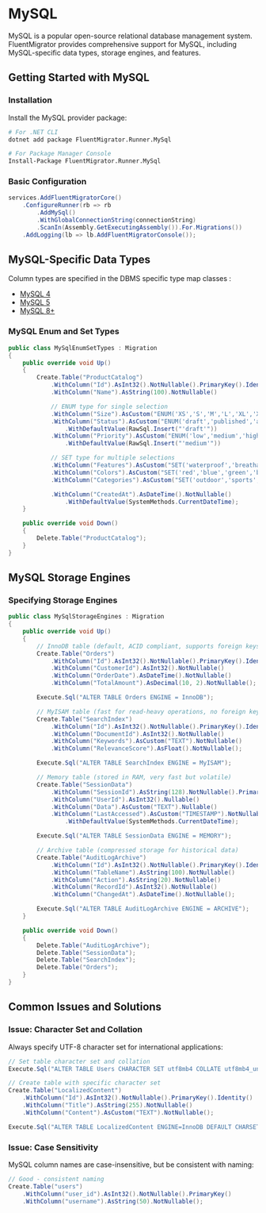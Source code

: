 # MySQL

MySQL is a popular open-source relational database management system. FluentMigrator provides comprehensive support for MySQL, including MySQL-specific data types, storage engines, and features.

## Getting Started with MySQL

### Installation

Install the MySQL provider package:

```bash
# For .NET CLI
dotnet add package FluentMigrator.Runner.MySql

# For Package Manager Console
Install-Package FluentMigrator.Runner.MySql
```

### Basic Configuration

```csharp
services.AddFluentMigratorCore()
    .ConfigureRunner(rb => rb
        .AddMySql()
        .WithGlobalConnectionString(connectionString)
        .ScanIn(Assembly.GetExecutingAssembly()).For.Migrations())
    .AddLogging(lb => lb.AddFluentMigratorConsole());
```

## MySQL-Specific Data Types

Column types are specified in the DBMS specific type map classes :

* [MySQL 4](https://github.com/fluentmigrator/fluentmigrator/blob/main/src/FluentMigrator.Runner.MySql/Generators/MySql/MySql4TypeMap.cs)
* [MySQL 5](https://github.com/fluentmigrator/fluentmigrator/blob/main/src/FluentMigrator.Runner.MySql/Generators/MySql/MySql5TypeMap.cs)
* [MySQL 8+](https://github.com/fluentmigrator/fluentmigrator/blob/main/src/FluentMigrator.Runner.MySql/Generators/MySql/MySql8TypeMap.cs)

### MySQL Enum and Set Types

```csharp
public class MySqlEnumSetTypes : Migration
{
    public override void Up()
    {
        Create.Table("ProductCatalog")
            .WithColumn("Id").AsInt32().NotNullable().PrimaryKey().Identity()
            .WithColumn("Name").AsString(100).NotNullable()

            // ENUM type for single selection
            .WithColumn("Size").AsCustom("ENUM('XS','S','M','L','XL','XXL')").NotNullable()
            .WithColumn("Status").AsCustom("ENUM('draft','published','archived')").NotNullable()
                .WithDefaultValue(RawSql.Insert("'draft'"))
            .WithColumn("Priority").AsCustom("ENUM('low','medium','high','urgent')").NotNullable()
                .WithDefaultValue(RawSql.Insert("'medium'"))

            // SET type for multiple selections
            .WithColumn("Features").AsCustom("SET('waterproof','breathable','insulated','reflective')").Nullable()
            .WithColumn("Colors").AsCustom("SET('red','blue','green','black','white','yellow')").Nullable()
            .WithColumn("Categories").AsCustom("SET('outdoor','sports','casual','formal','work')").Nullable()

            .WithColumn("CreatedAt").AsDateTime().NotNullable()
                .WithDefaultValue(SystemMethods.CurrentDateTime);
    }

    public override void Down()
    {
        Delete.Table("ProductCatalog");
    }
}
```

## MySQL Storage Engines

### Specifying Storage Engines

```csharp
public class MySqlStorageEngines : Migration
{
    public override void Up()
    {
        // InnoDB table (default, ACID compliant, supports foreign keys)
        Create.Table("Orders")
            .WithColumn("Id").AsInt32().NotNullable().PrimaryKey().Identity()
            .WithColumn("CustomerId").AsInt32().NotNullable()
            .WithColumn("OrderDate").AsDateTime().NotNullable()
            .WithColumn("TotalAmount").AsDecimal(10, 2).NotNullable();

        Execute.Sql("ALTER TABLE Orders ENGINE = InnoDB");

        // MyISAM table (fast for read-heavy operations, no foreign keys)
        Create.Table("SearchIndex")
            .WithColumn("Id").AsInt32().NotNullable().PrimaryKey().Identity()
            .WithColumn("DocumentId").AsInt32().NotNullable()
            .WithColumn("Keywords").AsCustom("TEXT").NotNullable()
            .WithColumn("RelevanceScore").AsFloat().NotNullable();

        Execute.Sql("ALTER TABLE SearchIndex ENGINE = MyISAM");

        // Memory table (stored in RAM, very fast but volatile)
        Create.Table("SessionData")
            .WithColumn("SessionId").AsString(128).NotNullable().PrimaryKey()
            .WithColumn("UserId").AsInt32().Nullable()
            .WithColumn("Data").AsCustom("TEXT").Nullable()
            .WithColumn("LastAccessed").AsCustom("TIMESTAMP").NotNullable()
                .WithDefaultValue(SystemMethods.CurrentDateTime);

        Execute.Sql("ALTER TABLE SessionData ENGINE = MEMORY");

        // Archive table (compressed storage for historical data)
        Create.Table("AuditLogArchive")
            .WithColumn("Id").AsInt32().NotNullable().PrimaryKey().Identity()
            .WithColumn("TableName").AsString(100).NotNullable()
            .WithColumn("Action").AsString(20).NotNullable()
            .WithColumn("RecordId").AsInt32().NotNullable()
            .WithColumn("ChangedAt").AsDateTime().NotNullable();

        Execute.Sql("ALTER TABLE AuditLogArchive ENGINE = ARCHIVE");
    }

    public override void Down()
    {
        Delete.Table("AuditLogArchive");
        Delete.Table("SessionData");
        Delete.Table("SearchIndex");
        Delete.Table("Orders");
    }
}
```

## Common Issues and Solutions

### Issue: Character Set and Collation
Always specify UTF-8 character set for international applications:

```csharp
// Set table character set and collation
Execute.Sql("ALTER TABLE Users CHARACTER SET utf8mb4 COLLATE utf8mb4_unicode_ci");

// Create table with specific character set
Create.Table("LocalizedContent")
    .WithColumn("Id").AsInt32().NotNullable().PrimaryKey().Identity()
    .WithColumn("Title").AsString(255).NotNullable()
    .WithColumn("Content").AsCustom("TEXT").NotNullable();

Execute.Sql("ALTER TABLE LocalizedContent ENGINE=InnoDB DEFAULT CHARSET=utf8mb4 COLLATE=utf8mb4_unicode_ci");
```

### Issue: Case Sensitivity
MySQL column names are case-insensitive, but be consistent with naming:

```csharp
// Good - consistent naming
Create.Table("users")
    .WithColumn("user_id").AsInt32().NotNullable().PrimaryKey()
    .WithColumn("username").AsString(50).NotNullable();
```
